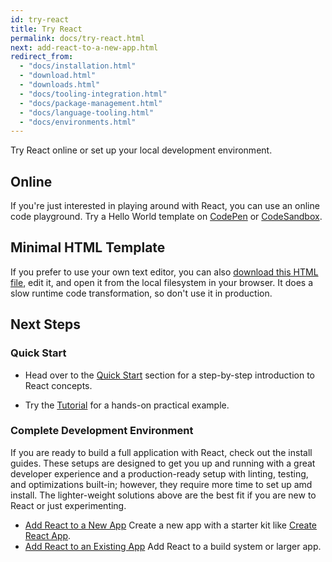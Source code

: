 ```yaml
---
id: try-react
title: Try React
permalink: docs/try-react.html
next: add-react-to-a-new-app.html
redirect_from:
  - "docs/installation.html"
  - "download.html"
  - "downloads.html"
  - "docs/tooling-integration.html"
  - "docs/package-management.html"
  - "docs/language-tooling.html"
  - "docs/environments.html"
---
```


Try React online or set up your local development environment.

## Online

If you're just interested in playing around with React, you can use an online code playground. Try a Hello World template on [CodePen](codepen://hello-world) or [CodeSandbox](https://codesandbox.io/s).

## Minimal HTML Template

If you prefer to use your own text editor, you can also [download this HTML file](https://raw.githubusercontent.com/reactjs/reactjs.org/master/static/html/single-file-example.html), edit it, and open it from the local filesystem in your browser. It does a slow runtime code transformation, so don't use it in production.

## Next Steps

### Quick Start

- Head over to the [Quick Start](/docs/hello-world.html) section for a step-by-step introduction to React concepts.

- Try the [Tutorial](/tutorial/tutorial.html) for a hands-on practical example.

### Complete Development Environment

If you are ready to build a full application with React, check out the install guides. These setups are designed to get you up and running with a great developer experience and a production-ready setup with linting, testing, and optimizations built-in; however, they require more time to set up amd install. The lighter-weight solutions above are the best fit if you are new to React or just experimenting.

- [Add React to a New App](/docs/add-react-to-a-new-app.html) Create a new app with a starter kit like [Create React App](http://github.com/facebookincubator/create-react-app).
- [Add React to an Existing App](/docs/add-react-to-a-new-app.html) Add React to a build system or larger app.
